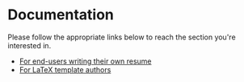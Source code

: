# Documentation

Please follow the appropriate links below to reach the section you're interested in.

* [For end-users writing their own resume](./end-users/index.md)
* [For LaTeX template authors](./template-devs/index.md)

